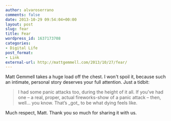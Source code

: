 ```yaml
---
author: alvaroserrano
comments: false
date: 2013-10-29 09:54:04+00:00
layout: post
slug: fear
title: Fear
wordpress_id: 1637173708
categories:
- Digital Life
post_format:
- Link
external-url: http://mattgemmell.com/2013/10/27/fear/
---
```


Matt Gemmell takes a huge load off the chest. I won't spoil it, because such an intimate, personal story deserves your full attention. Just a tidbit:



<blockquote>I had some panic attacks too, during the height of it all. If you’ve had one – a real, proper, actual fireworks-show of a panic attack – then, well… you know. That’s _got_ to be what dying feels like.</blockquote>



Much respect, Matt. Thank you so much for sharing it with us.
